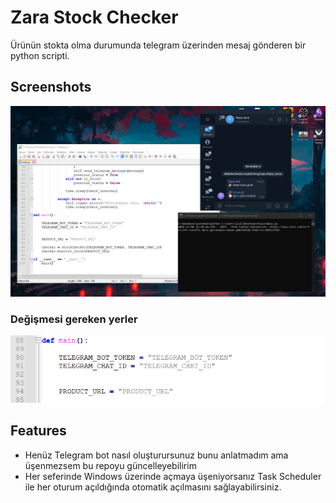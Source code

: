 # Zara Stock Checker

Ürünün stokta olma durumunda telegram üzerinden mesaj gönderen bir python scripti.

## Screenshots
![Main Screenshot](img/main_photo.png)

### Değişmesi gereken yerler
![Environment Variables](img/degisecekler.png)

## Features
- Henüz Telegram bot nasıl oluşturursunuz bunu anlatmadım ama üşenmezsem bu repoyu güncelleyebilirim
- Her seferinde Windows üzerinde açmaya üşeniyorsanız Task Scheduler ile her oturum açıldığında otomatik açılmasını sağlayabilirsiniz.

